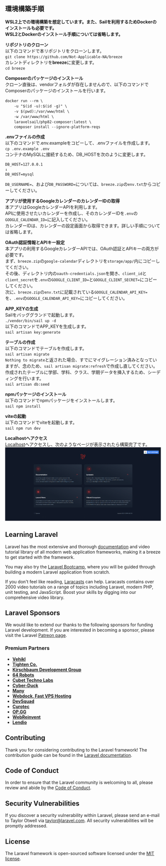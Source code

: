 
## 環境構築手順

**WSL2上での環境構築を想定しています。また、Sailを利用するためDockerのインストールも必要です。<br>WSL2とDockerのインストール手順については省略します。**

**リポジトリのクローン**<br>
以下のコマンドで本リポジトリをクローンします。<br>
`git clone https://github.com/Not-Applicable-NA/breeze`<br>
カレントディレクトリを**breeze**に変更します。<br>
`cd breeze`<br>

**Composerのパッケージのインストール**<br>
クローン直後は、vendorフォルダが存在しませんので、以下のコマンドでComposerのパッケージのインストールを行います。<br>
```
docker run --rm \　
    -u "$(id -u):$(id -g)" \　
    -v $(pwd):/var/www/html \　
    -w /var/www/html \　
    laravelsail/php82-composer:latest \　
    composer install --ignore-platform-reqs
```

**.envファイルの作成**<br>
以下のコマンドで.env.exampleをコピーして、.envファイルを作成します。<br>
`cp .env.example .env`<br>
コンテナのMySQLに接続するため、DB_HOSTを次のように変更します。
```
DB_HOST=127.0.0.1
↓
DB_HOST=mysql
```
`DB_USERNAME=`、および`DB_PASSWORD=`については、`breeze.zip`の`env.txt`からコピーしてください。<br>

**アプリが使用するGoogleカレンダーのカレンダーIDの取得**<br>
本アプリはGoogleカレンダーAPIを利用します。<br>
APIに使用させたいカレンダーを作成し、そのカレンダーIDを`.env`の`GOOGLE_CALENDAR_ID=`に記入してください。<br>
カレンダーIDは、カレンダーの設定画面から取得できます。詳しい手順については省略します。<br>

**OAuth認証情報とAPIキー設定**<br>
本アプリの利用するGoogleカレンダーAPIでは、OAuth認証とAPIキーの両方が必要です。<br>
まず、`breeze.zip`の`google-calendar`ディレクトリを`storage/app/`内にコピーしてください。<br>
その後、ディレクトリ内の`oauth-credentials.json`を開き、`client_id`と`client_secret`を`.env`の`GOOGLE_CLIENT_ID=`と`GOOGLE_CLIENT_SECRET=`にコピーしてください。<br>
次に、`breeze.zip`の`env.txt`に記載されている`GOOGLE_CALENDAR_API_KEY=`を、`.env`の`GOOGLE_CALENDAR_API_KEY=`にコピーしてください。

**APP_KEYの生成**<br>
Sailをバッググランドで起動します。<br>
`./vendor/bin/sail up -d`<br>
以下のコマンドでAPP_KEYを生成します。<br>
`sail artisan key:generate`<br>

**テーブルの作成**<br>
以下のコマンドでテーブルを作成します。<br>
`sail artisan migrate`<br>
`Nothing to migrate`と返された場合、すでにマイグレーション済みとなっていますが、念のため、`sail artisan migrate:refresh`で作成し直してください。<br>
作成されたテーブルに学部、学科、クラス、学期データを挿入するため、シーディングを行います。<br>
`sail artisan db:seed`<br>

**npmパッケージのインストール**<br>
以下のコマンドでnpmパッケージをインストールします。<br>
`sail npm install`<br>

**viteの起動**<br>
以下のコマンドでviteを起動します。<br>
`sail npm run dev`<br>

**Localhostへアクセス**<br>
[Localhost](http://localhost)へアクセスし、次のようなページが表示されたら構築完了です。
![top-page](images/top-page.png)

## Learning Laravel

Laravel has the most extensive and thorough [documentation](https://laravel.com/docs) and video tutorial library of all modern web application frameworks, making it a breeze to get started with the framework.

You may also try the [Laravel Bootcamp](https://bootcamp.laravel.com), where you will be guided through building a modern Laravel application from scratch.

If you don't feel like reading, [Laracasts](https://laracasts.com) can help. Laracasts contains over 2000 video tutorials on a range of topics including Laravel, modern PHP, unit testing, and JavaScript. Boost your skills by digging into our comprehensive video library.

## Laravel Sponsors

We would like to extend our thanks to the following sponsors for funding Laravel development. If you are interested in becoming a sponsor, please visit the Laravel [Patreon page](https://patreon.com/taylorotwell).

### Premium Partners

- **[Vehikl](https://vehikl.com/)**
- **[Tighten Co.](https://tighten.co)**
- **[Kirschbaum Development Group](https://kirschbaumdevelopment.com)**
- **[64 Robots](https://64robots.com)**
- **[Cubet Techno Labs](https://cubettech.com)**
- **[Cyber-Duck](https://cyber-duck.co.uk)**
- **[Many](https://www.many.co.uk)**
- **[Webdock, Fast VPS Hosting](https://www.webdock.io/en)**
- **[DevSquad](https://devsquad.com)**
- **[Curotec](https://www.curotec.com/services/technologies/laravel/)**
- **[OP.GG](https://op.gg)**
- **[WebReinvent](https://webreinvent.com/?utm_source=laravel&utm_medium=github&utm_campaign=patreon-sponsors)**
- **[Lendio](https://lendio.com)**

## Contributing

Thank you for considering contributing to the Laravel framework! The contribution guide can be found in the [Laravel documentation](https://laravel.com/docs/contributions).

## Code of Conduct

In order to ensure that the Laravel community is welcoming to all, please review and abide by the [Code of Conduct](https://laravel.com/docs/contributions#code-of-conduct).

## Security Vulnerabilities

If you discover a security vulnerability within Laravel, please send an e-mail to Taylor Otwell via [taylor@laravel.com](mailto:taylor@laravel.com). All security vulnerabilities will be promptly addressed.

## License

The Laravel framework is open-sourced software licensed under the [MIT license](https://opensource.org/licenses/MIT).
